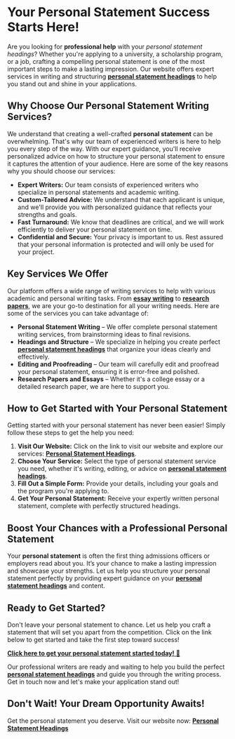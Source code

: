 # Your Personal Statement Success Starts Here!

Are you looking for **professional help** with your _personal statement headings_? Whether you're applying to a university, a scholarship program, or a job, crafting a compelling personal statement is one of the most important steps to make a lasting impression. Our website offers expert services in writing and structuring [**personal statement headings**](https://tinyurl.com/topessay?keyword=personal+statement+headings) to help you stand out and shine in your applications.

## Why Choose Our Personal Statement Writing Services?

We understand that creating a well-crafted **personal statement** can be overwhelming. That's why our team of experienced writers is here to help you every step of the way. With our expert guidance, you'll receive personalized advice on how to structure your personal statement to ensure it captures the attention of your audience. Here are some of the key reasons why you should choose our services:

- **Expert Writers:** Our team consists of experienced writers who specialize in personal statements and academic writing.
- **Custom-Tailored Advice:** We understand that each applicant is unique, and we'll provide you with personalized guidance that reflects your strengths and goals.
- **Fast Turnaround:** We know that deadlines are critical, and we will work efficiently to deliver your personal statement on time.
- **Confidential and Secure:** Your privacy is important to us. Rest assured that your personal information is protected and will only be used for your project.

## Key Services We Offer

Our platform offers a wide range of writing services to help with various academic and personal writing tasks. From [**essay writing**](https://tinyurl.com/topessay?keyword=personal+statement+headings) to [**research papers**](https://tinyurl.com/topessay?keyword=personal+statement+headings), we are your go-to destination for all your writing needs. Here are some of the services you can take advantage of:

- **Personal Statement Writing** – We offer complete personal statement writing services, from brainstorming ideas to final revisions.
- **Headings and Structure** – We specialize in helping you create perfect [**personal statement headings**](https://tinyurl.com/topessay?keyword=personal+statement+headings) that organize your ideas clearly and effectively.
- **Editing and Proofreading** – Our team will carefully edit and proofread your personal statement, ensuring it is error-free and polished.
- **Research Papers and Essays** – Whether it's a college essay or a detailed research paper, we are here to support you.

## How to Get Started with Your Personal Statement

Getting started with your personal statement has never been easier! Simply follow these steps to get the help you need:

1. **Visit Our Website:** Click on the link to visit our website and explore our services: [**Personal Statement Headings**](https://tinyurl.com/topessay?keyword=personal+statement+headings).
2. **Choose Your Service:** Select the type of personal statement service you need, whether it's writing, editing, or advice on [**personal statement headings**](https://tinyurl.com/topessay?keyword=personal+statement+headings).
3. **Fill Out a Simple Form:** Provide your details, including your goals and the program you're applying to.
4. **Get Your Personal Statement:** Receive your expertly written personal statement, complete with perfectly structured headings.

## Boost Your Chances with a Professional Personal Statement

Your **personal statement** is often the first thing admissions officers or employers read about you. It’s your chance to make a lasting impression and showcase your strengths. Let us help you structure your personal statement perfectly by providing expert guidance on your [**personal statement headings**](https://tinyurl.com/topessay?keyword=personal+statement+headings) and content.

## Ready to Get Started?

Don't leave your personal statement to chance. Let us help you craft a statement that will set you apart from the competition. Click on the link below to get started and take the first step toward success!

[**Click here to get your personal statement started today!** 🚀](https://tinyurl.com/topessay?keyword=personal+statement+headings)

Our professional writers are ready and waiting to help you build the perfect [**personal statement headings**](https://tinyurl.com/topessay?keyword=personal+statement+headings) and guide you through the writing process. Get in touch now and let's make your application stand out!

## Don't Wait! Your Dream Opportunity Awaits!

Get the personal statement you deserve. Visit our website now: [**Personal Statement Headings**](https://tinyurl.com/topessay?keyword=personal+statement+headings)
